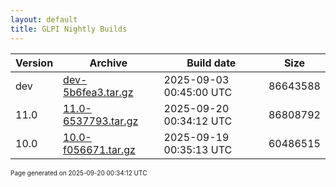 ```yaml
---
layout: default
title: GLPI Nightly Builds
---
```


Version|Archive|Build date|Size
---|---|---|---
dev|[dev-5b6fea3.tar.gz](dev-5b6fea3.tar.gz)|2025-09-03 00:45:00 UTC|86643588
11.0|[11.0-6537793.tar.gz](11.0-6537793.tar.gz)|2025-09-20 00:34:12 UTC|86808792
10.0|[10.0-f056671.tar.gz](10.0-f056671.tar.gz)|2025-09-19 00:35:13 UTC|60486515

<font size="1">Page generated on 2025-09-20 00:34:12 UTC</font>
